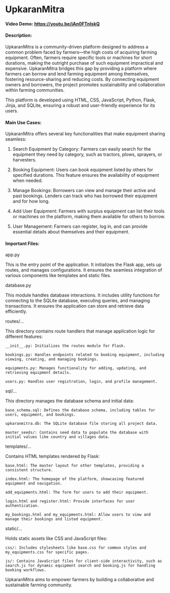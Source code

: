 # UpkaranMitra
#### Video Demo:  https://youtu.be/jAn0FTnIskQ
#### Description:
UpkaranMitra is a community-driven platform designed to address a common problem faced by farmers—the high costs of acquiring farming equipment. Often, farmers require specific tools or machines for short durations, making the outright purchase of such equipment impractical and expensive. UpkaranMitra bridges this gap by providing a platform where farmers can borrow and lend farming equipment among themselves, fostering resource-sharing and reducing costs. By connecting equipment owners and borrowers, the project promotes sustainability and collaboration within farming communities.

This platform is developed using HTML, CSS, JavaScript, Python, Flask, Jinja, and SQLite, ensuring a robust and user-friendly experience for its users.

#### Main Use Cases:
UpkaranMitra offers several key functionalities that make equipment sharing seamless:

1. Search Equipment by Category: Farmers can easily search for the equipment they need by category, such as tractors, plows, sprayers, or harvesters.

2. Booking Equipment: Users can book equipment listed by others for specified durations. This feature ensures the availability of equipment when needed.

3. Manage Bookings: Borrowers can view and manage their active and past bookings. Lenders can track who has borrowed their equipment and for how long.

4. Add User Equipment: Farmers with surplus equipment can list their tools or machines on the platform, making them available for others to borrow.

5. User Management: Farmers can register, log in, and can provide essential details about themselves and their equipment.

#### Important Files:

app.py

This is the entry point of the application. It initializes the Flask app, sets up routes, and manages configurations. It ensures the seamless integration of various components like templates and static files.

database.py

This module handles database interactions. It includes utility functions for connecting to the SQLite database, executing queries, and managing transactions. It ensures the application can store and retrieve data efficiently.

routes/…

This directory contains route handlers that manage application logic for different features:

    __init__.py: Initializes the routes module for Flask.

    bookings.py: Handles endpoints related to booking equipment, including viewing, creating, and managing bookings.

    equipments.py: Manages functionality for adding, updating, and retrieving equipment details.

    users.py: Handles user registration, login, and profile management.

sql/…

This directory manages the database schema and initial data:

    base_schema.sql: Defines the database schema, including tables for users, equipment, and bookings.

    upkaranmitra.db: The SQLite database file storing all project data.

    master_seeds/: Contains seed data to populate the database with initial values like country and villages data.

templates/…

Contains HTML templates rendered by Flask:

    base.html: The master layout for other templates, providing a consistent structure.

    index.html: The homepage of the platform, showcasing featured equipment and navigation.

    add_equipments.html: The form for users to add their equipment.

    login.html and register.html: Provide interfaces for user authentication.

    my_bookings.html and my_equipments.html: Allow users to view and manage their bookings and listed equipment.

static/…

Holds static assets like CSS and JavaScript files:

    css/: Includes stylesheets like base.css for common styles and my_equipments.css for specific pages.

    js/: Contains JavaScript files for client-side interactivity, such as search.js for dynamic equipment search and booking.js for handling booking workflows.

UpkaranMitra aims to empower farmers by building a collaborative and sustainable farming community.
